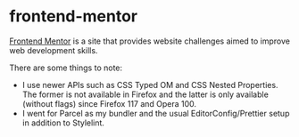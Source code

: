 # frontend-mentor

[Frontend Mentor](https://www.frontendmentor.io/profile/hyperupcall) is a site that provides website challenges aimed to improve web development skills.

There are some things to note:

- I use newer APIs such as CSS Typed OM and CSS Nested Properties. The former is not available in Firefox and the latter is only available (without flags) since Firefox 117 and Opera 100.
- I went for Parcel as my bundler and the usual EditorConfig/Prettier setup in addition to Stylelint.
